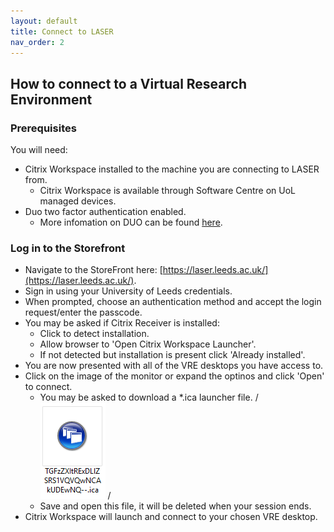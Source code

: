 ```yaml
---
layout: default
title: Connect to LASER
nav_order: 2
---
```


## How to connect to a Virtual Research Environment

### Prerequisites
You will need:
- Citrix Workspace installed to the machine you are connecting to LASER from.
  - Citrix Workspace is available through Software Centre on UoL managed devices.
- Duo two factor authentication enabled.
  - More infomation on DUO can be found [here](https://it.leeds.ac.uk/it/info/101/about_help_desk/142/privacy_notice?id=kb_article&sysparm_article=KB0014642).

### Log in to the Storefront
- Navigate to the StoreFront here: [https://laser.leeds.ac.uk/](https://laser.leeds.ac.uk/).
- Sign in using your University of Leeds credentials.
- When prompted, choose an authentication method and accept the login request/enter the passcode.
- You may be asked if Citrix Receiver is installed:
  - Click to detect installation.
  - Allow browser to 'Open Citrix Workspace Launcher'.
  - If not detected but installation is present click 'Already installed'.
- You are now presented with all of the VRE desktops you have access to.
- Click on the image of the monitor or expand the optinos and click 'Open' to connect.
  - You may be asked to download a *.ica launcher file.
  /
  ![citrix_launch_file.png](./images/citrix_launch_file.png)
  /
  - Save and open this file, it will be deleted when your session ends.
- Citrix Workspace will launch and connect to your chosen VRE desktop.
